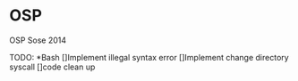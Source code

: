 OSP
===

OSP Sose 2014

TODO:
*Bash
[]Implement illegal syntax error
[]Implement change directory syscall
[]code clean up
